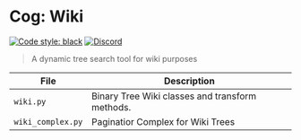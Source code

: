 # Cog: Wiki

[![Code style: black](https://img.shields.io/badge/code%20style-black-000000.svg?style=for-the-badge)](https://github.com/psf/black)
[![Discord](https://img.shields.io/discord/719343092963999804?color=%235865F2&label=Server&logo=discord&logoColor=white&style=for-the-badge)](https://discord.gg/CENcTvnarE)

> A dynamic tree search tool for wiki purposes

| File              | Description                                     |
| ----------------- | ----------------------------------------------- |
| `wiki.py`         | Binary Tree Wiki classes and transform methods. |
| `wiki_complex.py` | Paginatior Complex for Wiki Trees               |
